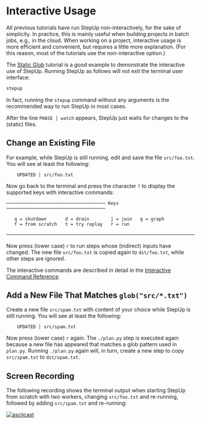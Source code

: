 # Interactive Usage

All previous tutorials have run StepUp non-interactively, for the sake of simplicity.
In practice, this is mainly useful when building projects in batch jobs, e.g., in the cloud.
When working on a project, interactive usage is more efficient and convenient,
but requires a little more explanation.
(For this reason, most of the tutorials use the non-interactive option.)

The [Static Glob](static_glob.md) tutorial is a good example to demonstrate the interactive use of StepUp.
Running StepUp as follows will not exit the terminal user interface:

```bash
stepup
```

In fact, running the `stepup` command without any arguments is the recommended way to run StepUp in most cases.

After the line `PHASE │ watch` appears, StepUp just waits for changes to the (static) files.


## Change an Existing File

For example, while StepUp is still running, edit and save the file `src/foo.txt`.
You will see at least the following:

```
    UPDATED │ src/foo.txt
```

Now go back to the terminal and press the character `?`
to display the supported keys with interactive commands:

```
───────────────────────────────────── Keys ─────────────────────────────────────

   q = shutdown       d = drain        j = join   g = graph
   f = from scratch   t = try replay   r = run

────────────────────────────────────────────────────────────────────────────────
```

Now press (lower case) `r` to run steps whose (indirect) inputs have changed.
The new file `src/foo.txt` is copied again to `dst/foo.txt`, while other steps are ignored.

The interactive commands are described in detail in the [Interactive Command Reference](../reference/interactive.md).


## Add a New File That Matches `glob("src/*.txt")`

Create a new file `src/spam.txt` with content of your choice while StepUp is still running.
You will see at least the following:

```
    UPDATED │ src/spam.txt
```

Now press (lower case) `r` again.
The `./plan.py` step is executed again because a new file has appeared that matches a glob pattern used in `plan.py`.
Running `./plan.py` again will, in turn, create a new step to copy `src/spam.txt` to `dst/spam.txt`.


## Screen Recording

The following recording shows the terminal output when starting StepUp from scratch with two workers, changing `src/foo.txt` and re-running, followed by adding `src/spam.txt` and re-running:

[![asciicast](https://asciinema.org/a/657277.svg)](https://asciinema.org/a/657277)
